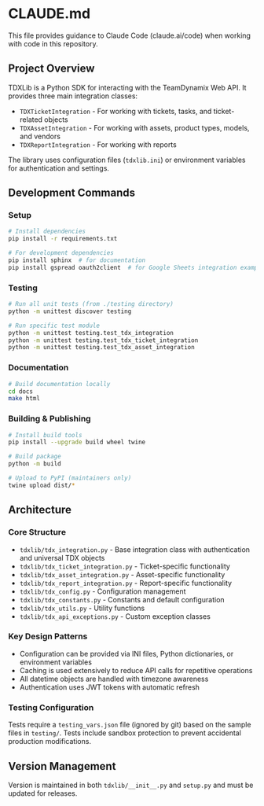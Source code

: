 # CLAUDE.md

This file provides guidance to Claude Code (claude.ai/code) when working with code in this repository.

## Project Overview

TDXLib is a Python SDK for interacting with the TeamDynamix Web API. It provides three main integration classes:

- `TDXTicketIntegration` - For working with tickets, tasks, and ticket-related objects
- `TDXAssetIntegration` - For working with assets, product types, models, and vendors  
- `TDXReportIntegration` - For working with reports

The library uses configuration files (`tdxlib.ini`) or environment variables for authentication and settings.

## Development Commands

### Setup
```bash
# Install dependencies
pip install -r requirements.txt

# For development dependencies
pip install sphinx  # for documentation
pip install gspread oauth2client  # for Google Sheets integration examples
```

### Testing
```bash
# Run all unit tests (from ./testing directory)
python -m unittest discover testing

# Run specific test module
python -m unittest testing.test_tdx_integration
python -m unittest testing.test_tdx_ticket_integration  
python -m unittest testing.test_tdx_asset_integration
```

### Documentation  
```bash
# Build documentation locally
cd docs
make html
```

### Building & Publishing
```bash
# Install build tools
pip install --upgrade build wheel twine

# Build package
python -m build

# Upload to PyPI (maintainers only)
twine upload dist/*
```

## Architecture

### Core Structure
- `tdxlib/tdx_integration.py` - Base integration class with authentication and universal TDX objects
- `tdxlib/tdx_ticket_integration.py` - Ticket-specific functionality
- `tdxlib/tdx_asset_integration.py` - Asset-specific functionality  
- `tdxlib/tdx_report_integration.py` - Report-specific functionality
- `tdxlib/tdx_config.py` - Configuration management
- `tdxlib/tdx_constants.py` - Constants and default configuration
- `tdxlib/tdx_utils.py` - Utility functions
- `tdxlib/tdx_api_exceptions.py` - Custom exception classes

### Key Design Patterns
- Configuration can be provided via INI files, Python dictionaries, or environment variables
- Caching is used extensively to reduce API calls for repetitive operations
- All datetime objects are handled with timezone awareness
- Authentication uses JWT tokens with automatic refresh

### Testing Configuration
Tests require a `testing_vars.json` file (ignored by git) based on the sample files in `testing/`. Tests include sandbox protection to prevent accidental production modifications.

## Version Management
Version is maintained in both `tdxlib/__init__.py` and `setup.py` and must be updated for releases.